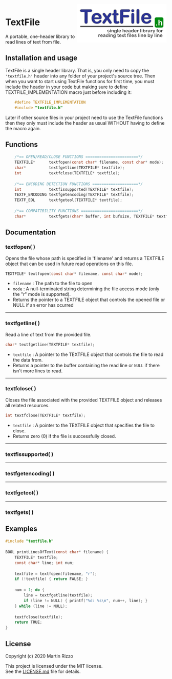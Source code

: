 <img alt="TextFile logo" src="develop/TextFile.png" align="right"/>


TextFile
========

A portable, one-header library to read lines of text from file.


Installation and usage
----------------------
TextFile is a single header library. That is, you only need to copy the `'textfile.h'` header into any folder of your project's source tree. Then when you want to start using TextFile functions for first time, you must include the header in your code but making sure to define TEXTFILE_IMPLEMENTATION macro just before including it:

```C
    #define TEXTFILE_IMPLEMENTATION
    #include "textfile.h"
```

Later if other source files in your project need to use the TextFile functions then they only must include the header as usual WITHOUT having to define the macro again.

Functions
---------

```C
    /*== OPEN/READ/CLOSE FUNCTIONS =======================*/
    TEXTFILE*      textfopen(const char* filename, const char* mode);
    char*          textfgetline(TEXTFILE* textfile);
    int            textfclose(TEXTFILE* textfile);
    
    /*== ENCODING DETECTION FUNCTIONS ====================*/
    int            textfissupported(TEXTFILE* textfile);
    TEXTF_ENCODING textfgetencoding(TEXTFILE* textfile);
    TEXTF_EOL      textfgeteol(TEXTFILE* textfile);
    
    /*== COMPATIBILITY FUNCTIONS =========================*/
    char*          textfgets(char* buffer, int bufsize, TEXTFILE* textfile);
```

Documentation
-------------

### textfopen( )

Opens the file whose path is specified in 'filename' and returns a TEXTFILE object that can be used in future read operations on this file.

```C
TEXTFILE* textfopen(const char* filename, const char* mode);
```
  * `filename` : The path to the file to open
  * `mode` : A null-terminated string determining the file access mode (only the "r" mode is supported).
  * Returns the pointer to a TEXTFILE object that controls the opened file or NULL if an error has ocurred

--------------------------------------------------
### textfgetline( )

Read a line of text from the provided file.

```C
char* textfgetline(TEXTFILE* textfile);
```

 * `textfile` : A pointer to the TEXTFILE object that controls the file to read the data from.
 * Returns a pointer to the buffer containing the read line or `NULL` if there isn't more lines to read.

-----------------------------
### textfclose( )

Closes the file associated with the provided TEXTFILE object and releases all related resources.

```C
int textfclose(TEXTFILE* textfile);
```

 * `textfile` : A pointer to the TEXTFILE object that specifies the file to close.
 * Returns zero (0) if the file is successfully closed.

--------------------------------------------------
### textfissupported( )

--------------------------------------------------
### testfgetencoding( )

--------------------------------------------------
### textfgeteol( )

--------------------------------------------------
### textfgets( )


Examples
--------

```C
#include "textfile.h"

BOOL printLinesOfText(const char* filename) {
    TEXTFILE* textfile;
    const char* line; int num;
    
    textfile = textfopen(filename, "r");
    if (!textfile) { return FALSE; }
    
    num = 1; do {
        line = textfgetline(textfile);
        if (line != NULL) { printf("%d: %s\n", num++, line); }
    } while (line != NULL);
    
    textfclose(textfile);
    return TRUE;
}

```

License
-------

Copyright (c) 2020 Martin Rizzo

This project is licensed under the MIT license.  
See the [LICENSE.md]("LICENSE.md") file for details.

